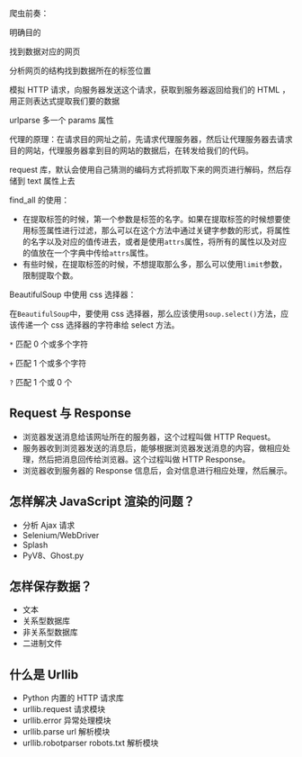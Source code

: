 爬虫前奏： 

明确目的

找到数据对应的网页

分析网页的结构找到数据所在的标签位置

模拟 HTTP 请求，向服务器发送这个请求，获取到服务器返回给我们的 HTML ，用正则表达式提取我们要的数据

urlparse 多一个 params 属性

代理的原理：在请求目的网址之前，先请求代理服务器，然后让代理服务器去请求目的网站，代理服务器拿到目的网站的数据后，在转发给我们的代码。

request 库，默认会使用自己猜测的编码方式将抓取下来的网页进行解码，然后存储到 text 属性上去

find_all 的使用：

- 在提取标签的时候，第一个参数是标签的名字。如果在提取标签的时候想要使用标签属性进行过滤，那么可以在这个方法中通过关键字参数的形式，将属性的名字以及对应的值传进去，或者是使用`attrs`属性，将所有的属性以及对应的值放在一个字典中传给`attrs`属性。
- 有些时候，在提取标签的时候，不想提取那么多，那么可以使用`limit`参数，限制提取个数。

BeautifulSoup 中使用 css 选择器：

在`BeautifulSoup`中，要使用 css 选择器，那么应该使用`soup.select()`方法，应该传递一个 css 选择器的字符串给 select 方法。

`*` 匹配 0 个或多个字符

`+` 匹配 1 个或多个字符

`?` 匹配 1 个或 0 个

## Request 与 Response

- 浏览器发送消息给该网址所在的服务器，这个过程叫做 HTTP Request。
- 服务器收到浏览器发送的消息后，能够根据浏览器发送消息的内容，做相应处理，然后把消息回传给浏览器。这个过程叫做 HTTP Response。
- 浏览器收到服务器的 Response 信息后，会对信息进行相应处理，然后展示。

## 怎样解决 JavaScript 渲染的问题？

- 分析 Ajax 请求
- Selenium/WebDriver
- Splash
- PyV8、Ghost.py

## 怎样保存数据？

- 文本
- 关系型数据库
- 非关系型数据库
- 二进制文件

 ## 什么是 Urllib

- Python 内置的 HTTP 请求库
- urllib.request 请求模块
- urllib.error 异常处理模块
- urllib.parse url 解析模块
- urllib.robotparser robots.txt 解析模块


